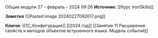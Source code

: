 
Общие модули
 27 - февраль - 2024  09:26 
***Источник:***  [[Курс IronSkills]] 

***Заметка*** 
![[Pasted image 20240227092617.png]]



***Ключи:*** [[1С_Конфигурация]] [[2024 год]]  [[Занятие 11 Расширение свойств и методов объектов встроенного языка. Модель событий]]
